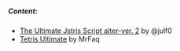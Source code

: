 ##### Content:
* [The Ultimate Jstris Script alter-ver. 2](https://greasyfork.org/en/scripts/395128-the-ultimate-jstris-script-alter-ver-2 "The Ultimate Jstris Script alter-ver. 2") by @julf0
* [Tetris Ultimate](https://greasyfork.org/en/scripts/394552-tetris-ultimate-theme "Tetris Ultimate Theme") by MrFaq

